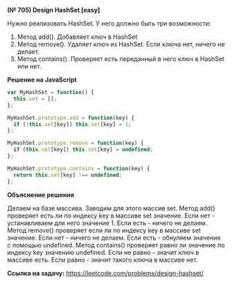 **(№ 705) Design HashSet [easy]**

Нужно реализовать HashSet. У него должно быть три возможности:
1. Метод add(). Добавляет ключ в HashSet
2. Метод remove(). Удаляет ключ из HashSet. Если ключа нет, ничего не делает.
3. Метод contains(). Проверяет есть переданный в него ключ в HashSet или нет.

**Решение на JavaScript**

```javascript
var MyHashSet = function() {
  this.set = [];
};

MyHashSet.prototype.add = function(key) {
  if (!this.set[key]) this.set[key] = 1;
};

MyHashSet.prototype.remove = function(key) {
  if (this.set[key]) this.set[key] = undefined;
};

MyHashSet.prototype.contains = function(key) {
  return this.set[key] !== undefined;
};
```

**Объяснение решения**

Делаем на базе массива. Заводим для этого массив set. Метод add() проверяет есть ли по индексу key в массиве set значение. Если нет - устанавливаем для него значение 1. Если есть - ничего не делаем. Метод remove() проверяет если ли по индексу key в массиве set значение. Если нет - ничего не делаем. Если есть - обнуляем значение с помощью undefined. Метод contains() проверяет равно ли значение по индексу key значению undefined. Если не равно - значит ключ в массиве есть. Если равно - значит такого ключа в массиве нет.

**Ссылка на задачу:** https://leetcode.com/problems/design-hashset/